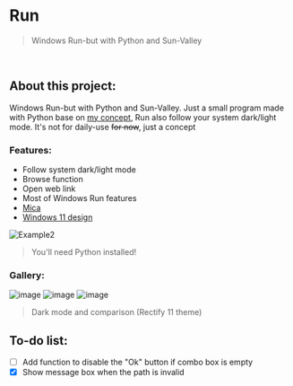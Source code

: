   
# Run

>Windows Run-but with Python and Sun-Valley

<div align="left">
  
<br>

## About this project:
Windows Run-but with Python and Sun-Valley. Just a small program made with Python base on [my concept](https://www.reddit.com/r/Windows_Redesign/comments/s8kgtm/quite_new_to_figma_so_i_just_create_a_simple/), Run also follow your system dark/light mode. It's not for daily-use ~~for now~~, just a concept
<br>
### Features:
  - Follow system dark/light mode
  - Browse function
  - Open web link
  - Most of Windows Run features
  - [Mica](https://github.com/martinet101/win32mica)
  - [Windows 11 design](https://github.com/rdbende/Sun-Valley-ttk-theme) 

![Example2](https://user-images.githubusercontent.com/86362423/158045500-413133e4-6bbe-4402-b197-8da897c755e7.gif)
>You'll need Python installed!
### Gallery:
![image](https://user-images.githubusercontent.com/86362423/158001467-a3fbea0b-d93b-4ae4-85ab-c73bac7c8309.png)
![image](https://user-images.githubusercontent.com/86362423/158627189-8dcff561-c132-4c9e-a978-1075e52defa6.png)
![image](https://user-images.githubusercontent.com/86362423/158614332-4798a5a7-d4a3-4889-822b-4978cc1f4ee4.png)
 >Dark mode and comparison (Rectify 11 theme)

## To-do list:
- [ ] Add function to disable the "Ok" button if combo box is empty
- [X] Show message box when the path is invalid
